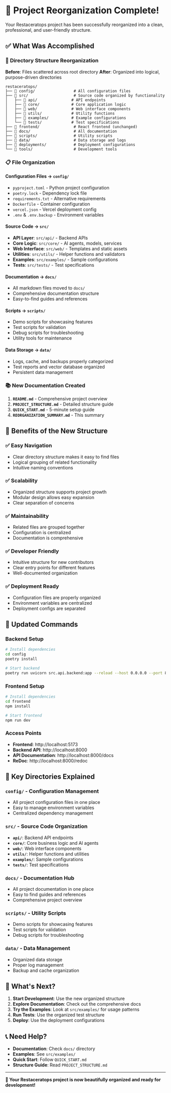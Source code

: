 # 🎉 Project Reorganization Complete!

Your Restaceratops project has been successfully reorganized into a clean, professional, and user-friendly structure.

## ✅ What Was Accomplished

### 📁 **Directory Structure Reorganization**

**Before**: Files scattered across root directory
**After**: Organized into logical, purpose-driven directories

```
restaceratops/
├── 📁 config/                 # All configuration files
├── 📁 src/                    # Source code organized by functionality
│   ├── 📁 api/               # API endpoints
│   ├── 📁 core/              # Core application logic
│   ├── 📁 web/               # Web interface components
│   ├── 📁 utils/             # Utility functions
│   ├── 📁 examples/          # Example configurations
│   └── 📁 tests/             # Test specifications
├── 📁 frontend/               # React frontend (unchanged)
├── 📁 docs/                   # All documentation
├── 📁 scripts/                # Utility scripts
├── 📁 data/                   # Data storage and logs
├── 📁 deployments/            # Deployment configurations
└── 📁 tools/                  # Development tools
```

### 📋 **File Organization**

#### **Configuration Files** → `config/`
- `pyproject.toml` - Python project configuration
- `poetry.lock` - Dependency lock file
- `requirements.txt` - Alternative requirements
- `Dockerfile` - Container configuration
- `vercel.json` - Vercel deployment config
- `.env` & `.env.backup` - Environment variables

#### **Source Code** → `src/`
- **API Layer**: `src/api/` - Backend APIs
- **Core Logic**: `src/core/` - AI agents, models, services
- **Web Interface**: `src/web/` - Templates and static assets
- **Utilities**: `src/utils/` - Helper functions and validators
- **Examples**: `src/examples/` - Sample configurations
- **Tests**: `src/tests/` - Test specifications

#### **Documentation** → `docs/`
- All markdown files moved to `docs/`
- Comprehensive documentation structure
- Easy-to-find guides and references

#### **Scripts** → `scripts/`
- Demo scripts for showcasing features
- Test scripts for validation
- Debug scripts for troubleshooting
- Utility tools for maintenance

#### **Data Storage** → `data/`
- Logs, cache, and backups properly categorized
- Test reports and vector database organized
- Persistent data management

### 📚 **New Documentation Created**

1. **`README.md`** - Comprehensive project overview
2. **`PROJECT_STRUCTURE.md`** - Detailed structure guide
3. **`QUICK_START.md`** - 5-minute setup guide
4. **`REORGANIZATION_SUMMARY.md`** - This summary

## 🎯 **Benefits of the New Structure**

### ✅ **Easy Navigation**
- Clear directory structure makes it easy to find files
- Logical grouping of related functionality
- Intuitive naming conventions

### ✅ **Scalability**
- Organized structure supports project growth
- Modular design allows easy expansion
- Clear separation of concerns

### ✅ **Maintainability**
- Related files are grouped together
- Configuration is centralized
- Documentation is comprehensive

### ✅ **Developer Friendly**
- Intuitive structure for new contributors
- Clear entry points for different features
- Well-documented organization

### ✅ **Deployment Ready**
- Configuration files are properly organized
- Environment variables are centralized
- Deployment configs are separated

## 🚀 **Updated Commands**

### **Backend Setup**
```bash
# Install dependencies
cd config
poetry install

# Start backend
poetry run uvicorn src.api.backend:app --reload --host 0.0.0.0 --port 8000
```

### **Frontend Setup**
```bash
# Install dependencies
cd frontend
npm install

# Start frontend
npm run dev
```

### **Access Points**
- **Frontend**: http://localhost:5173
- **Backend API**: http://localhost:8000
- **API Documentation**: http://localhost:8000/docs
- **ReDoc**: http://localhost:8000/redoc

## 📁 **Key Directories Explained**

### `config/` - Configuration Management
- All project configuration files in one place
- Easy to manage environment variables
- Centralized dependency management

### `src/` - Source Code Organization
- **`api/`**: Backend API endpoints
- **`core/`**: Core business logic and AI agents
- **`web/`**: Web interface components
- **`utils/`**: Helper functions and utilities
- **`examples/`**: Sample configurations
- **`tests/`**: Test specifications

### `docs/` - Documentation Hub
- All project documentation in one place
- Easy to find guides and references
- Comprehensive project overview

### `scripts/` - Utility Scripts
- Demo scripts for showcasing features
- Test scripts for validation
- Debug scripts for troubleshooting

### `data/` - Data Management
- Organized data storage
- Proper log management
- Backup and cache organization

## 🎉 **What's Next?**

1. **Start Development**: Use the new organized structure
2. **Explore Documentation**: Check out the comprehensive docs
3. **Try the Examples**: Look at `src/examples/` for usage patterns
4. **Run Tests**: Use the organized test structure
5. **Deploy**: Use the deployment configurations

## 📞 **Need Help?**

- **Documentation**: Check `docs/` directory
- **Examples**: See `src/examples/`
- **Quick Start**: Follow `QUICK_START.md`
- **Structure Guide**: Read `PROJECT_STRUCTURE.md`

---

**🦖 Your Restaceratops project is now beautifully organized and ready for development!** 